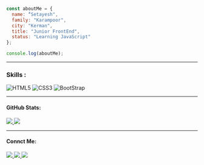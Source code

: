 
```JavaScript
const aboutMe = {
  name: "ُSetayesh",
  family: "Karampoor",
  city: "Kerman",
  title: "Junior FrontEnd",
  status: "Learning JavaScript"
};

console.log(aboutMe);
```
---
<h3>Skills :</h3>

![HTML5](https://img.shields.io/badge/HTML5-E34F26?style=for-the-badge&logo=html5&logoColor=white)
![CSS3](https://img.shields.io/badge/CSS3-1572B6?style=for-the-badge&logo=css3&logoColor=white)
![BootStrap](https://img.shields.io/badge/Bootstrap-563D7C?style=for-the-badge&logo=bootstrap&logoColor=white)

---
<h4>GitHub Stats:</h4>
 <a href="https://github.com/setayeshkarampoor623">
  <img src="https://github-readme-stats.vercel.app/api?username=setayeshkarampoor623&show_icons=true&theme=tokyonight" />
  <img src="https://github-readme-stats.vercel.app/api/top-langs/?username=setayeshkarampoor623" />
</a>

---
<h4>Connct Me:</h4>
    <a href="https://t.me/iits68/">
    <img src="https://img.shields.io/badge/Telegram-2CA5E0?style=for-the-badge&logo=telegram&logoColor=white" />
  </a>
      <a href="https://github.com/setayeshkarampoor623">
    <img src="https://img.shields.io/badge/GitHub-100000?style=for-the-badge&logo=github&logoColor=white" />
  </a>
<a href="https://instagram.com/iits68/">
    <img src="https://img.shields.io/badge/Instagram-E4405F?style=for-the-badge&logo=instagram&logoColor=white" />
  </a>




